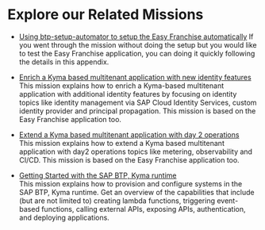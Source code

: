 # Explore our Related Missions

* [Using btp-setup-automator to setup the Easy Franchise automatically](../../appendix/btp-setup-automator/README.md)
If you went through the mission without doing the setup but you would like to test the Easy Franchise application, you can doing it quickly following the details in this appendix.

* [Enrich a Kyma based multitenant application with new identity features](https://discovery-center.cloud.sap/protected/index.html#/missiondetail/4000/4207/)  
This mission explains how to enrich a Kyma-based multitenant application with additional identity features by focusing on identity topics like identity management via SAP Cloud Identity Services, custom identity provider and principal propagation. This mission is based on the Easy Franchise application too.

* [Extend a Kyma based multitenant application with day 2 operations](https://discovery-center.cloud.sap/protected/index.html#/missiondetail/3999/4206/)  
This mission explains how to extend a Kyma based multitenant application with day2 operations topics like metering, observability and CI/CD. This mission is based on the Easy Franchise application too.

* [Getting Started with the SAP BTP, Kyma runtime](https://discovery-center.cloud.sap/missiondetail/3252/3281/)  
This mission explains how to provision and configure systems in the SAP BTP, Kyma runtime. Get an overview of the capabilities that include (but are not limited to) creating lambda functions, triggering event-based functions, calling external APIs, exposing APIs, authentication, and deploying applications.
